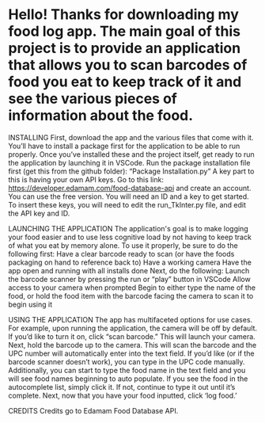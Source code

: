# Hello! Thanks for downloading my food log app. The main goal of this project is to provide an application that allows you to scan barcodes of food you eat to keep track of it and see the various pieces of information about the food.

INSTALLING
First, download the app and the various files that come with it. You’ll have to install a package first for the application to be able to run properly. Once you’ve installed these and the project itself, get ready to run the application by launching it in VSCode.
Run the package installation file first (get this from the github folder): “Package Installation.py”
A key part to this is having your own API keys. Go to this link: https://developer.edamam.com/food-database-api and create an account. You can use the free version. You will need an ID and a key to get started. To insert these keys, you will need to edit the run_TkInter.py file, and edit the API key and ID.

LAUNCHING THE APPLICATION
The application's goal is to make logging your food easier and to use less cognitive load by not having to keep track of what you eat by memory alone. To use it properly, be sure to do the following first:
Have a clear barcode ready to scan (or have the foods packaging on hand to reference back to)
Have a working camera 
Have the app open and running with all installs done
Next, do the following:
Launch the barcode scanner by pressing the run or “play” button in VSCode
Allow access to your camera when prompted
Begin to either type the name of the food, or hold the food item with the barcode facing the camera to scan it to begin using it 

USING THE APPLICATION
The app has multifaceted options for use cases. For example, upon running the application, the camera will be off by default. If you’d like to turn it on, click “scan barcode.” This will launch your camera. Next, hold the barcode up to the camera. This will scan the barcode and the UPC number will automatically enter into the text field. If you’d like (or if the barcode scanner doesn’t work), you can type in the UPC code manually. Additionally, you can start to type the food name in the text field and you will see food names beginning to auto populate. If you see the food in the autocomplete list, simply click it. If not, continue to type it out until it’s complete. 
Next, now that you have your food inputted, click ‘log food.’

CREDITS
Credits go to Edamam Food Database API.
